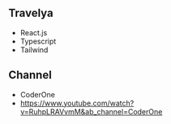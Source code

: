 ## Travelya

 - React.js 
 - Typescript
 - Tailwind
 

 ## Channel
 - CoderOne
 - https://www.youtube.com/watch?v=RuhpLRAVvmM&ab_channel=CoderOne